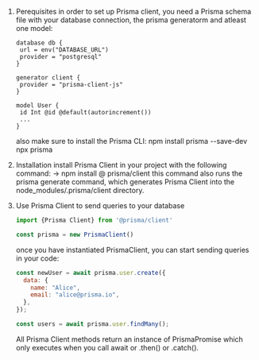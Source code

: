 1. Perequisites
   in order to set up Prisma client, you need a Prisma schema file with your database connection, the prisma generatorm and atleast one model:

   ```prisma
   database db {
    url = env("DATABASE_URL")
    provider = "postgresql"
   }

   generator client {
    provider = "prisma-client-js"
   }

   model User {
    id Int @id @default(autorincrement())
    ...
   }
   ```

   also make sure to install the Prisma CLI:
   npm install prisma --save-dev
   npx prisma

2. Installation
   install Prisma Client in your project with the following command:
   -> npm install @ prisma/client
   this command also runs the prisma generate command, which generates Prisma Client into the node_modules/.prisma/client directory.

3. Use Prisma Client to send queries to your database

   ```javascript
   import {Prisma Client} from '@prisma/client'

   const prisma = new PrismaClient()
   ```

   once you have instantiated PrismaClient, you can start sending queries in your code:

   ```javascript
   const newUser = await prisma.user.create({
     data: {
       name: "Alice",
       email: "alice@prisma.io",
     },
   });

   const users = await prisma.user.findMany();
   ```

   All Prisma Client methods return an instance of PrismaPromise which only executes when you call await or .then() or .catch().
